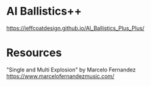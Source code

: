 # AI Ballistics++
https://jeffcoatdesign.github.io/AI_Ballistics_Plus_Plus/
# Resources
"Single and Multi Explosion" by Marcelo Fernandez https://www.marcelofernandezmusic.com/
